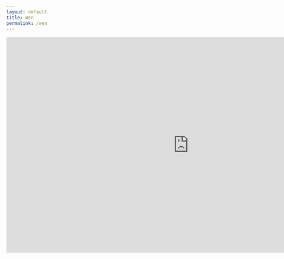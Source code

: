```yaml
---
layout: default
title: Wen
permalink: /wen
---
```


<iframe src="https://docs.google.com/presentation/d/e/2PACX-1vSm6pZdDsOEU3gvUZHrSarR5C-1szrVbSbOkTerQuoFO5Hf5BqKx6eDan2J26QqGBVjwWfonDmW5Mfh/embed?start=false&loop=false&delayms=10000" frameborder="0" width="960" height="569" allowfullscreen="true" mozallowfullscreen="true" webkitallowfullscreen="true"></iframe>